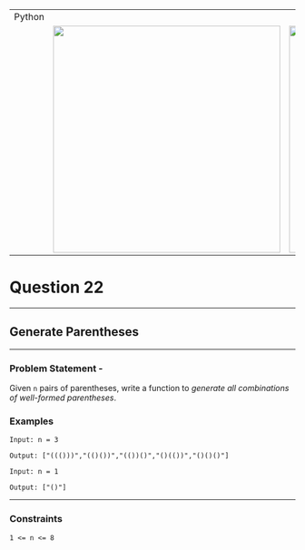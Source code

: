 ||||
|---|---|---|
|Python|
||<img src = 'https://awesomescreenshot.s3.amazonaws.com/image/4900480/44194101-6688999c06c58394455d88bd9c805896.png?X-Amz-Algorithm=AWS4-HMAC-SHA256&X-Amz-Credential=AKIAJSCJQ2NM3XLFPVKA%2F20231112%2Fus-east-1%2Fs3%2Faws4_request&X-Amz-Date=20231112T085010Z&X-Amz-Expires=28800&X-Amz-SignedHeaders=host&X-Amz-Signature=93aea962a9b2fe0e02573323e1cd5b34943886cb621d77216281589bb98ba60c' width = 400>|<img src = 'https://awesomescreenshot.s3.amazonaws.com/image/4900480/44194103-b15673aac33bfa7c97de0c382d23273b.png?X-Amz-Algorithm=AWS4-HMAC-SHA256&X-Amz-Credential=AKIAJSCJQ2NM3XLFPVKA%2F20231112%2Fus-east-1%2Fs3%2Faws4_request&X-Amz-Date=20231112T085026Z&X-Amz-Expires=28800&X-Amz-SignedHeaders=host&X-Amz-Signature=f36e37c29c5a43cc1e29c7bb5bc48a148238670a3677b964e6ff7547c62042ce' width = 400>


# Question 22
****
## Generate Parentheses

****
### Problem Statement -

Given `n` pairs of parentheses, write a function to *generate all combinations of well-formed parentheses*.

### Examples
```
Input: n = 3

Output: ["((()))","(()())","(())()","()(())","()()()"]
```
```
Input: n = 1

Output: ["()"]
```
****
### Constraints
```
1 <= n <= 8
```
